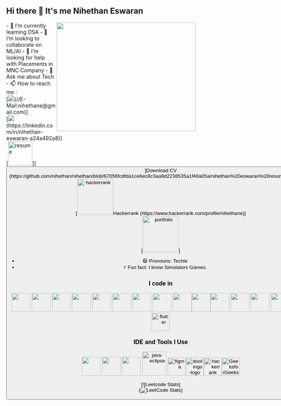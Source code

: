 ## Hi there 👋 It's me Nihethan Eswaran


<img align="right" width="370" height="290" src="https://i.pinimg.com/originals/47/f0/34/47f0342cec72b800463bf003eac1257e.gif">                                                 
- 🌱 I’m currently learning DSA
- 👯 I’m looking to collaborate on ML/AI
- 🤔 I’m looking for help with Placements in MNC Company
- 💬 Ask me about Tech
- 📫 How to reach me :
<br /> [<img src="https://img.shields.io/badge/Gmail-D14836?style=for-the-badge&logo=gmail&logoColor=white"/>(//E-Mail:nihethane@gmail.com)] <br />[<img src="https://img.shields.io/badge/LinkedIn-0077B5?style=for-the-badge&logo=linkedin&logoColor=white" />(https://linkedin.com/in/nihethan-eswaran-a24a492a8)]<br/>[<img width="64" height="64" src="https://img.icons8.com/nolan/64/resume.png" alt="resume"/>][<button class="btn btn-color-2" onclick="window.open('./assets/nihethan eswaran resume.pdf')">]Download CV
          (https://github.com/nihethan/nihethan/blob/67056fcdfda1ce6ec8c3aa9d2238535a1f40a05a/nihethan%20eswaran%20resume%20(1).pdf)<br />[<img width="96" height="96" src="https://img.icons8.com/windows/96/hackerrank.png" alt="hackerrank"/>Hackerrank
          (https://www.hackerrank.com/profile/nihethane)]<br/>[<img width="96" height="96" src="https://img.icons8.com/nolan/96/portfolio.png" alt="portfolio"/>]

- 😄 Pronouns: Techie
- ⚡ Fun fact: I know Simulators Games.


### I code in
<img height="50" width="50" src="https://img.icons8.com/color/48/000000/python.png" /> <img height="50" width="50" src="https://img.icons8.com/color/48/000000/c-programming.png" /> <img height="50" width="50" src="https://img.icons8.com/color/48/000000/c-plus-plus-logo.png" /> <img height="50" width="50" src="https://img.icons8.com/color/48/000000/java-coffee-cup-logo.png" /> <img height="50" width="50" src="https://img.icons8.com/color/48/000000/html-5.png" /> <img height="50" width="50" src="https://img.icons8.com/color/48/000000/css3.png" /> <img height="50" width="50" src="https://img.icons8.com/color/48/000000/sass.png"/> <img height="50" width="50" src="https://img.icons8.com/color/48/000000/bootstrap.png" />
<img height="50" width="50" src="https://img.icons8.com/color/48/000000/javascript.png"/><img height="50" width="50" src="https://img.icons8.com/color/48/000000/tensorflow.png"/><img height="50" width="50" src="https://img.icons8.com/fluent/48/000000/arduino.png"/> <img height="50" width="50" src="https://img.icons8.com/color/48/000000/react-native.png"/> <img height="50" width="50" src="https://img.icons8.com/color/48/000000/google-firebase-console.png"/> <img height="50" width="50" src="https://img.icons8.com/color/48/000000/mysql-logo.png"/> <img height="50" width="50" src="https://img.icons8.com/color/48/000000/mongodb.png"/> <img width="48" height="48" src="https://img.icons8.com/color/48/flutter.png" alt="flutter"/>

### IDE and Tools I Use
<img height="50" width="50" src="https://img.icons8.com/color/48/000000/visual-studio-code-2019.png"/> <img height="50" width="50" src="https://img.icons8.com/color/48/000000/pycharm.png"/> <img height="50" width="50" src="https://img.icons8.com/color/50/000000/git.png"/> <img width="64" height="64" src="https://img.icons8.com/nolan/64/java-eclipse.png" alt="java-eclipse"/> <img width="48" height="48" src="https://img.icons8.com/doodle/48/figma.png" alt="figma"/><img width="48" height="48" src="https://img.icons8.com/fluency/48/duolingo-logo.png" alt="duolingo-logo"/><img width="48" height="48" src="https://img.icons8.com/windows/48/hackerrank.png" alt="hackerrank"/><img width="48" height="48" src="https://img.icons8.com/color/48/GeeksforGeeks.png" alt="GeeksforGeeks"/>

[![Leetcode Stats]<br/>(![LeetCode Stats](https://leetcard.jacoblin.cool/Nihethan_Eswaran?theme=dark&font=Marcellus&ext=contest))


<!---
nihethan/nihethan is a ✨ special ✨ repository because its `README.md` (this file) appears on your GitHub profile.
You can click the Preview link to take a look at your changes.
--->
